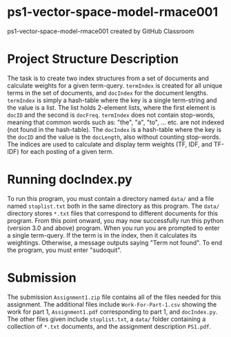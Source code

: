 # ps1-vector-space-model-rmace001
ps1-vector-space-model-rmace001 created by GitHub Classroom
# Project Structure Description
The task is to create two index structures from a set of documents and calculate weights for a given term-query. `termIndex` is created for all unique terms in the set of documents, and `docIndex` for the document lengths. `termIndex` is simply a hash-table where the key is a single term-string and the value is a list. The list holds 2-element lists, where the first element is `docID` and the second is `docFreq`. `termIndex` does not contain stop-words, meaning that common words such as: "the", "a", "to", ... etc. are not indexed (not found in the hash-table). The `docIndex` is a hash-table where the key is the `docID` and the value is the `docLength`, also without counting stop-words. The indices are used to calculate and display term weights (TF, IDF, and TF-IDF) for each posting of a given term.
# Running docIndex.py
To run this program, you must contain a directory named `data/` and a file named `stoplist.txt` both in the same directory as this program. The `data/` directory stores `*.txt` files that correspond to different documents for this program. From this point onward, you may now successfully run this python (version 3.0 and above) program. When you run you are prompted to enter a single term-query. If the term is in the index, then it calculates its weightings. Otherwise, a message outputs saying "Term not found". To end the program, you must enter "sudoquit".
# Submission
The submission `Assignment1.zip` file contains all of the files needed for this assignment. The additional files include `Work-For-Part-1.csv` showing the work for part 1, `Assignment1.pdf` corresponding to part 1, and `docIndex.py`. The other files given include `stoplist.txt`, a `data/` folder containing a collection of `*.txt` documents, and the assignment description `PS1.pdf`.  
